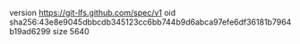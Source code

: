 version https://git-lfs.github.com/spec/v1
oid sha256:43e8e9045dbbcdb345123cc6bb744b9d6abca97efe6df36181b7964b19ad6299
size 5640
